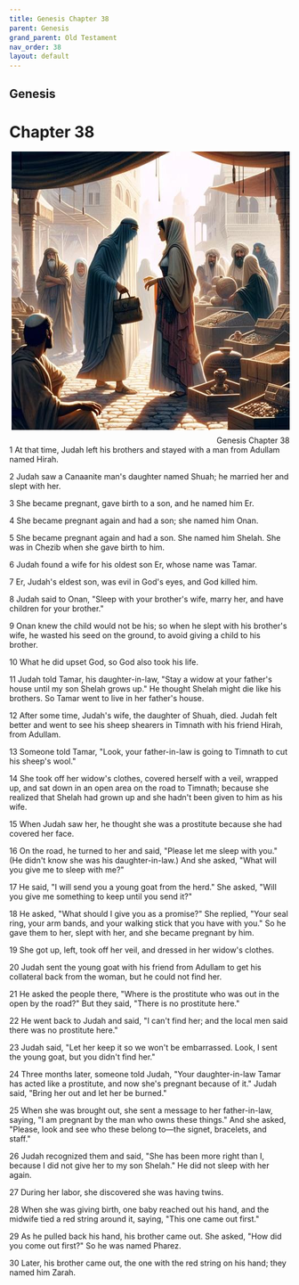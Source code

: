 ```yaml
---
title: Genesis Chapter 38
parent: Genesis
grand_parent: Old Testament
nav_order: 38
layout: default
---
```


## Genesis

# Chapter 38

<div style="clear: both; text-align: right;">
    <img src="/assets/Image/Genesis/500/38.jpg" alt="Genesis Chapter 38" class="chapter-image" style="max-width: 100%; height: auto; float: right; margin: 0 0 10px 10px; padding-left: 10%;">
    <figcaption style="font-size: 14px;">Genesis Chapter 38</figcaption>
</div>
1 At that time, Judah left his brothers and stayed with a man from Adullam named Hirah.

2 Judah saw a Canaanite man's daughter named Shuah; he married her and slept with her.

3 She became pregnant, gave birth to a son, and he named him Er.

4 She became pregnant again and had a son; she named him Onan.

5 She became pregnant again and had a son. She named him Shelah. She was in Chezib when she gave birth to him.

6 Judah found a wife for his oldest son Er, whose name was Tamar.

7 Er, Judah's eldest son, was evil in God's eyes, and God killed him.

8 Judah said to Onan, "Sleep with your brother's wife, marry her, and have children for your brother."

9 Onan knew the child would not be his; so when he slept with his brother's wife, he wasted his seed on the ground, to avoid giving a child to his brother.

10 What he did upset God, so God also took his life.

11 Judah told Tamar, his daughter-in-law, "Stay a widow at your father's house until my son Shelah grows up." He thought Shelah might die like his brothers. So Tamar went to live in her father's house.

12 After some time, Judah's wife, the daughter of Shuah, died. Judah felt better and went to see his sheep shearers in Timnath with his friend Hirah, from Adullam.

13 Someone told Tamar, "Look, your father-in-law is going to Timnath to cut his sheep's wool."

14 She took off her widow's clothes, covered herself with a veil, wrapped up, and sat down in an open area on the road to Timnath; because she realized that Shelah had grown up and she hadn't been given to him as his wife.

15 When Judah saw her, he thought she was a prostitute because she had covered her face.

16 On the road, he turned to her and said, "Please let me sleep with you." (He didn't know she was his daughter-in-law.) And she asked, "What will you give me to sleep with me?"

17 He said, "I will send you a young goat from the herd." She asked, "Will you give me something to keep until you send it?"

18 He asked, "What should I give you as a promise?" She replied, "Your seal ring, your arm bands, and your walking stick that you have with you." So he gave them to her, slept with her, and she became pregnant by him.

19 She got up, left, took off her veil, and dressed in her widow's clothes.

20 Judah sent the young goat with his friend from Adullam to get his collateral back from the woman, but he could not find her.

21 He asked the people there, "Where is the prostitute who was out in the open by the road?" But they said, "There is no prostitute here."

22 He went back to Judah and said, "I can't find her; and the local men said there was no prostitute here."

23 Judah said, "Let her keep it so we won't be embarrassed. Look, I sent the young goat, but you didn't find her."

24 Three months later, someone told Judah, "Your daughter-in-law Tamar has acted like a prostitute, and now she's pregnant because of it." Judah said, "Bring her out and let her be burned."

25 When she was brought out, she sent a message to her father-in-law, saying, "I am pregnant by the man who owns these things." And she asked, "Please, look and see who these belong to—the signet, bracelets, and staff."

26 Judah recognized them and said, "She has been more right than I, because I did not give her to my son Shelah." He did not sleep with her again.

27 During her labor, she discovered she was having twins.

28 When she was giving birth, one baby reached out his hand, and the midwife tied a red string around it, saying, "This one came out first."

29 As he pulled back his hand, his brother came out. She asked, "How did you come out first?" So he was named Pharez.

30 Later, his brother came out, the one with the red string on his hand; they named him Zarah.


